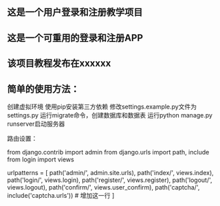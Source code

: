 ## 这是一个用户登录和注册教学项目
## 这是一个可重用的登录和注册APP
## 该项目教程发布在xxxxxx

## 简单的使用方法：


创建虚拟环境
使用pip安装第三方依赖
修改settings.example.py文件为settings.py
运行migrate命令，创建数据库和数据表
运行python manage.py runserver启动服务器


路由设置：


from django.contrib import admin
from django.urls import path, include
from login import views

urlpatterns = [
    path('admin/', admin.site.urls),
    path('index/', views.index),
    path('login/', views.login),
    path('register/', views.register),
    path('logout/', views.logout),
    path('confirm/', views.user_confirm),
    path('captcha/', include('captcha.urls'))   # 增加这一行
]